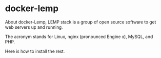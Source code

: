 # docker-lemp


About docker-Lemp, LEMP stack is a group of open source software to get web servers up and running. 

The acronym stands for Linux, nginx (pronounced Engine x), MySQL, and PHP. 

Here is how to install the rest.
